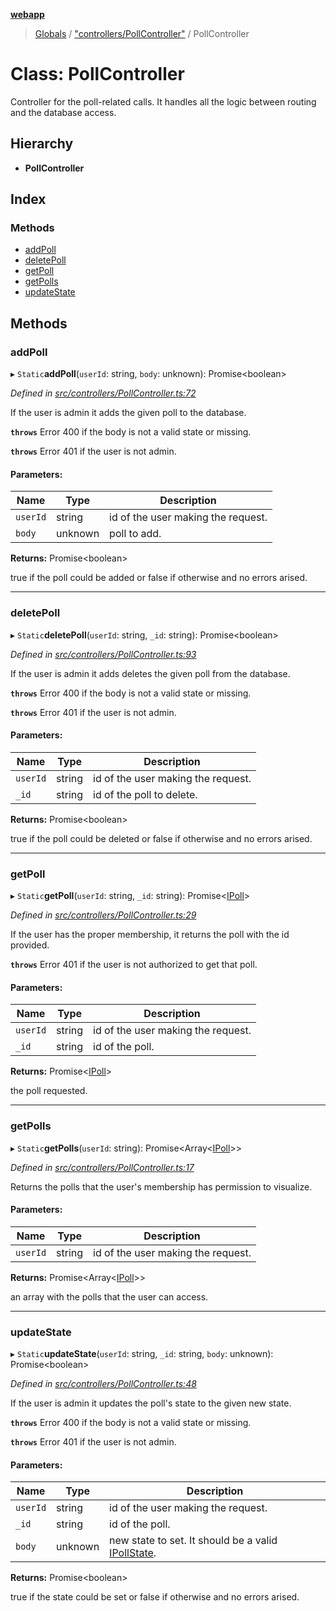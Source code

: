 **[webapp](../README.md)**

> [Globals](../globals.md) / ["controllers/PollController"](../modules/_controllers_pollcontroller_.md) / PollController

# Class: PollController

Controller for the poll-related calls. It handles all the logic between routing and the database access.

## Hierarchy

* **PollController**

## Index

### Methods

* [addPoll](_controllers_pollcontroller_.pollcontroller.md#addpoll)
* [deletePoll](_controllers_pollcontroller_.pollcontroller.md#deletepoll)
* [getPoll](_controllers_pollcontroller_.pollcontroller.md#getpoll)
* [getPolls](_controllers_pollcontroller_.pollcontroller.md#getpolls)
* [updateState](_controllers_pollcontroller_.pollcontroller.md#updatestate)

## Methods

### addPoll

▸ `Static`**addPoll**(`userId`: string, `body`: unknown): Promise<boolean\>

*Defined in [src/controllers/PollController.ts:72](https://github.com/BESTUPC/voting-web-app/blob/a4ae6c9/src/controllers/PollController.ts#L72)*

If the user is admin it adds the given poll to the database.

**`throws`** Error 400 if the body is not a valid state or missing.

**`throws`** Error 401 if the user is not admin.

#### Parameters:

Name | Type | Description |
------ | ------ | ------ |
`userId` | string | id of the user making the request. |
`body` | unknown | poll to add. |

**Returns:** Promise<boolean\>

true if the poll could be added or false if otherwise and no errors arised.

___

### deletePoll

▸ `Static`**deletePoll**(`userId`: string, `_id`: string): Promise<boolean\>

*Defined in [src/controllers/PollController.ts:93](https://github.com/BESTUPC/voting-web-app/blob/a4ae6c9/src/controllers/PollController.ts#L93)*

If the user is admin it adds deletes the given poll from the database.

**`throws`** Error 400 if the body is not a valid state or missing.

**`throws`** Error 401 if the user is not admin.

#### Parameters:

Name | Type | Description |
------ | ------ | ------ |
`userId` | string | id of the user making the request. |
`_id` | string | id of the poll to delete. |

**Returns:** Promise<boolean\>

true if the poll could be deleted or false if otherwise and no errors arised.

___

### getPoll

▸ `Static`**getPoll**(`userId`: string, `_id`: string): Promise<[IPoll](../interfaces/_interface_ipoll_.ipoll.md)\>

*Defined in [src/controllers/PollController.ts:29](https://github.com/BESTUPC/voting-web-app/blob/a4ae6c9/src/controllers/PollController.ts#L29)*

If the user has the proper membership, it returns the poll with the id provided.

**`throws`** Error 401 if the user is not authorized to get that poll.

#### Parameters:

Name | Type | Description |
------ | ------ | ------ |
`userId` | string | id of the user making the request. |
`_id` | string | id of the poll. |

**Returns:** Promise<[IPoll](../interfaces/_interface_ipoll_.ipoll.md)\>

the poll requested.

___

### getPolls

▸ `Static`**getPolls**(`userId`: string): Promise<Array<[IPoll](../interfaces/_interface_ipoll_.ipoll.md)\>\>

*Defined in [src/controllers/PollController.ts:17](https://github.com/BESTUPC/voting-web-app/blob/a4ae6c9/src/controllers/PollController.ts#L17)*

Returns the polls that the user's membership has permission to visualize.

#### Parameters:

Name | Type | Description |
------ | ------ | ------ |
`userId` | string | id of the user making the request. |

**Returns:** Promise<Array<[IPoll](../interfaces/_interface_ipoll_.ipoll.md)\>\>

an array with the polls that the user can access.

___

### updateState

▸ `Static`**updateState**(`userId`: string, `_id`: string, `body`: unknown): Promise<boolean\>

*Defined in [src/controllers/PollController.ts:48](https://github.com/BESTUPC/voting-web-app/blob/a4ae6c9/src/controllers/PollController.ts#L48)*

If the user is admin it updates the poll's state to the given new state.

**`throws`** Error 400 if the body is not a valid state or missing.

**`throws`** Error 401 if the user is not admin.

#### Parameters:

Name | Type | Description |
------ | ------ | ------ |
`userId` | string | id of the user making the request. |
`_id` | string | id of the poll. |
`body` | unknown | new state to set. It should be a valid [IPollState](../modules/_interface_ipoll_.md#ipollstate). |

**Returns:** Promise<boolean\>

true if the state could be set or false if otherwise and no errors arised.
